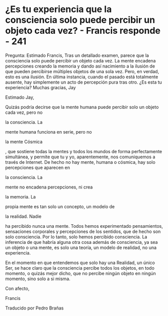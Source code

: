 # ¿Es tu experiencia que la consciencia solo puede percibir un objeto cada vez? - Francis responde - 241

Pregunta: Estimado Francis, Tras un detallado examen, parece que la consciencia solo puede percibir un objeto cada vez. La mente encadena percepciones creando la memoria y dando as&iacute; nacimiento a la ilusi&oacute;n de que pueden percibirse m&uacute;ltiples objetos de una sola vez. Pero, en verdad, esto es una ilusi&oacute;n. En &uacute;ltima instancia, cuando el pasado est&aacute; totalmente ausente, hay simplemente un acto de percepci&oacute;n pura tras otro. &iquest;Es esta tu experiencia? Muchas gracias, Jay

Estimado Jay,

Quiz&aacute;s podr&iacute;a decirse que la mente humana puede percibir solo un objeto cada vez, pero no 

la consciencia. La

 mente humana funciona en serie, pero no 

la mente C&oacute;smica

, que sostiene todas la mentes y todos los mundos de forma perfectamente simult&aacute;nea, y permite que tu y yo, aparentemente, nos comuniquemos a trav&eacute;s de Internet. De hecho no hay mente, humana o c&oacute;smica, hay solo percepciones que aparecen en 

la consciencia. La

 mente no encadena percepciones, ni crea 

la memoria. La

 propia mente es tan solo un concepto, un modelo de 

la realidad. Nadie

 ha percibido nunca una mente. Todos hemos experimentado pensamientos, sensaciones corporales y percepciones de los sentidos, que de hecho son solo consciencia. Por lo tanto, solo hemos percibido consciencia. La inferencia de que habr&iacute;a alguna otra cosa adem&aacute;s de consciencia, ya sea un objeto o una mente, es solo una teor&iacute;a, un modelo de realidad, no una experiencia. 

En el momento en que entendemos que solo hay una Realidad, un &uacute;nico Ser, se hace claro que la consciencia percibe todos los objetos, en todo momento, o quiz&aacute;s mejor dicho, que no percibe ning&uacute;n objeto en ning&uacute;n momento, sino solo a si misma.

Con afecto,

Francis

Traducido por Pedro Bra&ntilde;as

